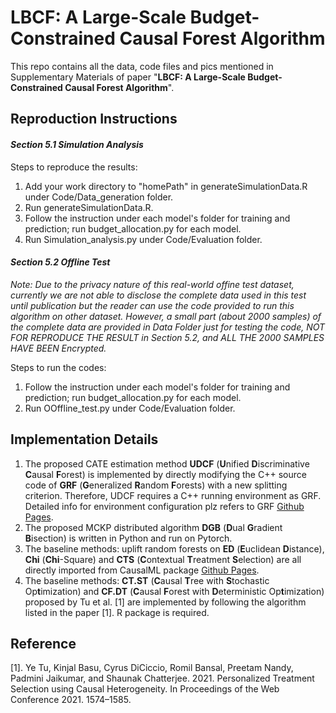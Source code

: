# LBCF: A Large-Scale Budget-Constrained Causal Forest Algorithm

This repo contains all the data, code files and pics mentioned in Supplementary Materials of paper "**LBCF: A Large-Scale Budget-Constrained Causal Forest Algorithm**".

## **Reproduction Instructions**

#### ***Section 5.1 Simulation Analysis***

Steps to reproduce the results:

1. Add your work directory to "homePath" in generateSimulationData.R under Code/Data_generation folder.
2. Run generateSimulationData.R.
3. Follow the instruction under each model's folder for training and prediction; run budget_allocation.py for each model.
4. Run Simulation_analysis.py under Code/Evaluation folder.


#### ***Section 5.2 Offline Test***


*Note: Due to the privacy nature of this real-world offine test dataset, currently we are not able to disclose the complete data used in this test until publication but the reader can use the code provided to run this algorithm on other dataset. However, a small part (about 2000 samples) of the complete data are provided in Data Folder just for testing the code, NOT FOR REPRODUCE THE RESULT in Section 5.2, and ALL THE 2000 SAMPLES HAVE BEEN Encrypted.*

Steps to run the codes:

1. Follow the instruction under each model's folder for training and prediction; run budget_allocation.py for each model.
2. Run OOffline_test.py under Code/Evaluation folder.


## **Implementation Details**


1. The proposed CATE estimation method **UDCF** (**U**nified **D**iscriminative **C**ausal **F**orest) is implemented by directly modifying the C++ source code of **GRF** (**G**eneralized **R**andom **F**orests) with a new splitting criterion. Therefore, UDCF requires a C++ running environment as GRF. Detailed info for environment configuration plz refers to GRF [Github Pages](https://github.com/grf-labs/grf).
2. The proposed MCKP distributed algorithm **DGB** (**D**ual **G**radient **B**isection) is written in Python and run on Pytorch.
3. The baseline methods: uplift random forests on **ED** (**E**uclidean **D**istance), **Chi** (**Chi**-Square) and **CTS** (**C**ontextual **T**reatment **S**election) are all directly imported from CausalML package [Github Pages](https://github.com/uber/causalml).
4. The baseline methods: **CT.ST** (**C**ausal **T**ree with **S**tochastic Op**t**imization) and **CF.DT** (**C**ausal **F**orest with **D**eterministic Op**t**imization) proposed by Tu et al. [1] are implemented by following the algorithm listed in the paper [1]. R package is required.


## **Reference**
[1]. Ye Tu, Kinjal Basu, Cyrus DiCiccio, Romil Bansal, Preetam Nandy, Padmini Jaikumar, and Shaunak Chatterjee. 2021. Personalized Treatment Selection using Causal Heterogeneity. In Proceedings of the Web Conference 2021. 1574–1585.
